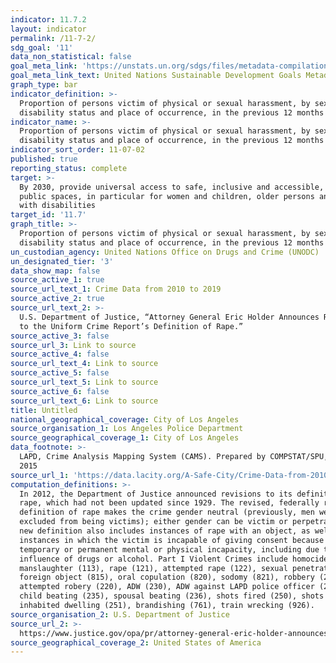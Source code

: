 ```yaml
---
indicator: 11.7.2
layout: indicator
permalink: /11-7-2/
sdg_goal: '11'
data_non_statistical: false
goal_meta_link: 'https://unstats.un.org/sdgs/files/metadata-compilation/Metadata-Goal-11.pdf'
goal_meta_link_text: United Nations Sustainable Development Goals Metadata (PDF 4.0 MB)
graph_type: bar
indicator_definition: >-
  Proportion of persons victim of physical or sexual harassment, by sex, age,
  disability status and place of occurrence, in the previous 12 months
indicator_name: >-
  Proportion of persons victim of physical or sexual harassment, by sex, age,
  disability status and place of occurrence, in the previous 12 months
indicator_sort_order: 11-07-02
published: true
reporting_status: complete
target: >-
  By 2030, provide universal access to safe, inclusive and accessible, green and
  public spaces, in particular for women and children, older persons and persons
  with disabilities
target_id: '11.7'
graph_title: >-
  Proportion of persons victim of physical or sexual harassment, by sex, age,
  disability status and place of occurrence, in the previous 12 months
un_custodian_agency: United Nations Office on Drugs and Crime (UNODC)
un_designated_tier: '3'
data_show_map: false
source_active_1: true
source_url_text_1: Crime Data from 2010 to 2019
source_active_2: true
source_url_text_2: >-
  U.S. Department of Justice, “Attorney General Eric Holder Announces Revisions
  to the Uniform Crime Report’s Definition of Rape.”
source_active_3: false
source_url_3: Link to source
source_active_4: false
source_url_text_4: Link to source
source_active_5: false
source_url_text_5: Link to source
source_active_6: false
source_url_text_6: Link to source
title: Untitled
national_geographical_coverage: City of Los Angeles
source_organisation_1: Los Angeles Police Department
source_geographical_coverage_1: City of Los Angeles
data_footnote: >-
  LAPD, Crime Analysis Mapping System (CAMS). Prepared by COMPSTAT/SPU, Aug. 19,
  2015
source_url_1: 'https://data.lacity.org/A-Safe-City/Crime-Data-from-2010-to-2019/63jg-8b9z'
computation_definitions: >-
  In 2012, the Department of Justice announced revisions to its definition of
  rape, which had not been updated since 1929. The revised, federally recognized
  definition of rape makes the crime gender neutral (previously, men were
  excluded from being victims); either gender can be victim or perpetrator. The
  new definition also includes instances of rape with an object, as well as
  instances in which the victim is incapable of giving consent because of
  temporary or permanent mental or physical incapacity, including due to the
  influence of drugs or alcohol. Part I Violent Crimes include homocide (110),
  manslaughter (113), rape (121), attempted rape (122), sexual penetration w/
  foreign object (815), oral copulation (820), sodomy (821), robbery (210),
  attempted robery (220), ADW (230), ADW against LAPD police officer (213),
  child beating (235), spousal beating (236), shots fired (250), shots fired
  inhabited dwelling (251), brandishing (761), train wrecking (926).
source_organisation_2: U.S. Department of Justice
source_url_2: >-
  https://www.justice.gov/opa/pr/attorney-general-eric-holder-announces-revisions-uniform-crime-report-s-definition-rape
source_geographical_coverage_2: United States of America
---
```

